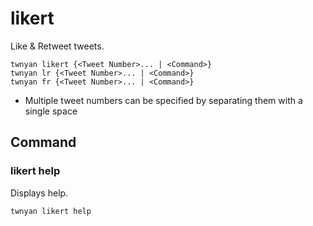 # likert

Like & Retweet tweets.

```
twnyan likert {<Tweet Number>... | <Command>}
twnyan lr {<Tweet Number>... | <Command>}
twnyan fr {<Tweet Number>... | <Command>}
```

- Multiple tweet numbers can be specified by separating them with a single space

## Command

### likert help

Displays help.

```
twnyan likert help
```
